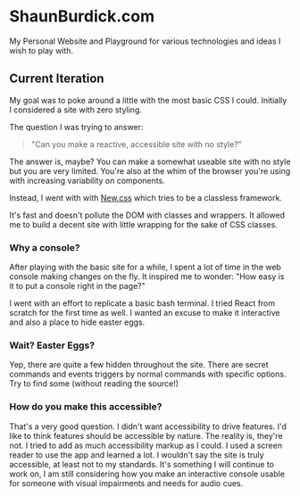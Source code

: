# ShaunBurdick.com

My Personal Website and Playground for various technologies and ideas I wish to play with.

## Current Iteration

My goal was to poke around a little with the most basic CSS I could. Initially I considered a site with zero styling.

The question I was trying to answer:
> "Can you make a reactive, accessible site with no style?"

The answer is, maybe? You can make a somewhat useable site with no style but you are very limited.
You're also at the whim of the browser you're using with increasing variability on components.

Instead, I went with with [New.css](https://github.com/xz/new.css) which tries to be a classless framework.

It's fast and doesn't pollute the DOM with classes and wrappers. It allowed me to build a decent site with little wrapping for the sake of CSS classes.

### Why a console?

After playing with the basic site for a while, I spent a lot of time in the web console making changes on the fly. It inspired me to wonder: "How easy is it to put a console right in the page?"

I went with an effort to replicate a basic bash terminal. I tried React from scratch for the first time as well. I wanted an excuse to make it interactive and also a place to hide easter eggs.

### Wait? Easter Eggs?

Yep, there are quite a few hidden throughout the site. There are secret commands and events triggers by normal commands with specific options. Try to find some (without reading the source!)

### How do you make this accessible?

That's a very good question. I didn't want accessibility to drive features. I'd like to think features should be accessible by nature. The reality is, they're not. I tried to add as much accessibility markup as I could. I used a screen reader to use the app and learned a lot. I wouldn't say the site is truly accessible, at least not to my standards. It's something I will continue to work on, I am still considering how you make an interactive console usable for someone with visual impairments and needs for audio cues.